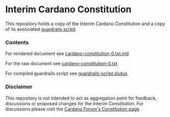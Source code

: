 # Interim Cardano Constitution

This repository holds a copy of the Interim Cardano Constitution and a copy of its associated [guardrails script](https://github.com/cardano-foundation/CIPs/blob/master/CIP-1694/README.md#guardrails-script).

### Contents

For rendered document see [cardano-constitution-0.txt.md](./cardano-constitution-0.txt.md)

For the raw document see [cardano-constitution-0.txt](./cardano-constitution-0.txt)

For compiled guardrails script see [guardrails-script.plutus](./guardrails-script.plutus)

### Disclaimer

This repository is not intended to act as aggregation point for feedback, discussions or proposed changes for the Interim Constitution.
For discussions please visit the [Cardano Forum's Constitution page](https://forum.cardano.org/c/governance/constitution/212).
